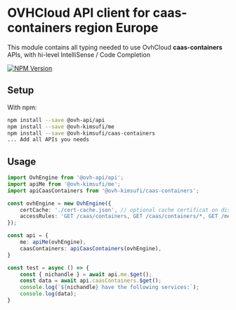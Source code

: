 # OVHCloud API client for **caas-containers** region Europe

This module contains all typing needed to use OvhCloud **caas-containers** APIs, with hi-level IntelliSense / Code Completion

[![NPM Version](https://img.shields.io/npm/v/@ovh-kimsufi/caas-containers.svg?style=flat)](https://www.npmjs.org/package/@ovh-kimsufi/caas-containers)

## Setup

With npm:

```bash
npm install --save @ovh-api/api
npm install --save @ovh-kimsufi/me
npm install --save @ovh-kimsufi/caas-containers
... Add all APIs you needs
```

## Usage

```typescript
import OvhEngine from '@ovh-api/api';
import apiMe from '@ovh-kimsufi/me';
import apiCaasContainers from '@ovh-kimsufi/caas-containers';

const ovhEngine = new OvhEngine({ 
    certCache: './cert-cache.json', // optional cache certificat on disk.
    accessRules: 'GET /caas/containers, GET /caas/containers/*, GET /me', // optional limit the requested privileges.
});

const api = {
    me: apiMe(ovhEngine),
    caasContainers: apiCaasContainers(ovhEngine),
}

const test = async () => {
    const { nichandle } = await api.me.$get();
    const data = await api.caasContainers.$get();
    console.log(`${nichandle} have the following services:`);
    console.log(data);
}
```
